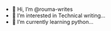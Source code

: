 - 👋 Hi, I’m @rouma-writes
- 👀 I’m interested in Technical writing...
- 🌱 I’m currently learning python...


<!---
rouma-writes/rouma-writes is a ✨ special ✨ repository because its `README.md` (this file) appears on your GitHub profile.
You can click the Preview link to take a look at your changes.
--->
